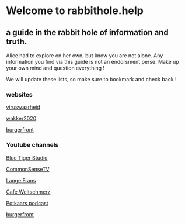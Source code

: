 # Welcome to rabbithole.help

## a guide in the rabbit hole of information and truth.

Alice had to explore on her own, but know you are not alone. Any information you find via this guide is not an endorsment perse. Make up your own mind and question everything !

We will update these lists, so make sure to bookmark and check back !

### websites

[viruswaarheid](https://viruswaarheid.nl/)

[wakker2020](http://wakker2020.nl/)

[burgerfront](https://www.burgerfront.nl/)

### Youtube channels
[Blue Tiger Studio](https://www.youtube.com/channel/UCuwWXfh9Dk5OD6sdzSOcYiQ)

[CommonSenseTV](https://www.youtube.com/channel/UCl2_dKgwJ42gomtEbFsdODw)

[Lange Frans](https://www.youtube.com/user/LangeFransTV)

[Cafe Weltschmerz](https://www.youtube.com/channel/UClK9f1anqhuSaqDN5YE-wfw)

[Potkaars podcast](https://www.youtube.com/channel/UCh9dkmMSTldAfVPxgT5THfg)

[burgerfront](https://www.youtube.com/channel/UCag8gVe_cFh0DU3hDlZCldw)
